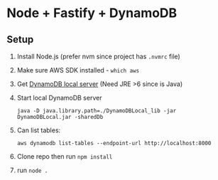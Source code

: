 # Node + Fastify + DynamoDB

## Setup

1. Install Node.js (prefer nvm since project has `.nvmrc` file)
2. Make sure AWS SDK installed - `which aws`
3. Get [DynamoDB local server](https://docs.aws.amazon.com/amazondynamodb/latest/developerguide/DynamoDBLocal.html) (Need JRE >6 since is Java)
4. Start local DynamoDB server

   ```
   java -D java.library.path=./DynamoDBLocal_lib -jar DynamoDBLocal.jar -sharedDb
   ```

5. Can list tables:

   ```
   aws dynamodb list-tables --endpoint-url http://localhost:8000
   ```

6. Clone repo then run `npm install`
7. run `node .`
